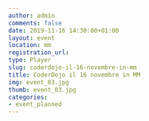 ```yaml
---
author: admin
comments: false
date: 2019-11-16 14:30:00+01:00
layout: event
location: mm
registration_url:
type: Player
slug: coderdojo-il-16-novembre-in-mm
title: CoderDojo il 16 novembre in MM
img: event_03.jpg
thumb: event_03.jpg
categories:
- event_planned
---
```

